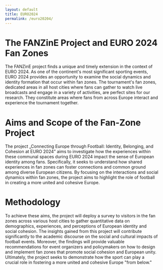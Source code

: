 ```yaml
---
layout: default
title: EURO2024
permalink: /euro20204/
---
```


# The FANZinE Project and EURO 2024 Fan Zones
The FANZinE project finds a unique and timely extension in the context of EURO 2024. As one of the continent's most significant sporting events, EURO 2024 provides an opportunity to examine the social dynamics and identity formation that occur within fan zones. The tournament's fan zones, dedicated areas in all host cities where fans can gather to watch live broadcasts and engage in a variety of activities, are perfect sites for our research. They constitute areas where fans from across Europe interact and experience the tournament together.

# Aims and Scope of the Fan-Zone Project
The project „Connecting Europe through Football: Identity, Belonging, and Cohesion at EURO 2024” aims to investigate how the experiences within these communal spaces during EURO 2024 impact the sense of European identity among fans. Specifically, it seeks to understand how shared experiences in fan zones can foster connections and common ground among diverse European citizens. By focusing on the interactions and social dynamics within fan zones, the project aims to highlight the role of football in creating a more united and cohesive Europe.

# Methodology
To achieve these aims, the project will deploy a survey to visitors in the fan zones across various host cities to gather quantitative data on demographics, experiences, and perceptions of European identity and social cohesion. The insights gained from this project will contribute significantly to the academic discourse on the social and cultural impacts of football events. Moreover, the findings will provide valuable recommendations for event organizers and policymakers on how to design and implement fan zones that promote social cohesion and European unity. Ultimately, the project seeks to demonstrate how the sport can play a crucial role in fostering a more united and cohesive Europe "from below."
